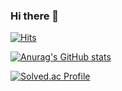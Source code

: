 ### Hi there 👋

<!-- ### Introduce.
동작 원리와 핵심 아이디어를 학습하기 위해 노력하는 신입 백엔드 개발자입니다. 

#### Project
팀
- [막둥이 (화상 회의록 자동 작성 서비스)](https://regal-dogwood-000.notion.site/57e4b1c19f454d71abca3d72ec929caf)

개인
- [Photogram (~ing)](https://regal-dogwood-000.notion.site/Photogram-ing-71a41758dabe4813afc167188595327e)

스터디에서 발표한 내용과 혼자 공부한 것을 정리한 저장소 입니다. => [Study](https://regal-dogwood-000.notion.site/Study-984f05ca1ccc4ca6a12e44c4625ab6a3) -->

[![Hits](https://hits.seeyoufarm.com/api/count/incr/badge.svg?url=https%3A%2F%2Fgithub.com%2Fgunny6026%2Fhit-counter&count_bg=%2379C83D&title_bg=%23504B4B&icon=maserati.svg&icon_color=%23C4C8D1&title=hits&edge_flat=false)](https://hits.seeyoufarm.com)



[![Anurag's GitHub stats](https://github-readme-stats.vercel.app/api?username=connieya&theme=tokyonight&line_height=20)](https://github.com/anuraghazra/github-readme-stats)

<!-- [![Top Langs](https://github-readme-stats.vercel.app/api/top-langs/?username=connieya&layout=compact&theme=tokyonight&langs_count=5)](https://github.com/anuraghazra/github-readme-stats)

 -->


[![Solved.ac Profile](http://mazassumnida.wtf/api/v2/generate_badge?boj=gunny6026)](https://solved.ac/gunny6026/)


<!--
**gunny6026/gunny6026** is a ✨ _special_ ✨ repository because its `README.md` (this file) appears on your GitHub profile.

Here are some ideas to get you started:

- 🔭 I’m currently working on ...
- 🌱 I’m currently learning ...
- 👯 I’m looking to collaborate on ...
- 🤔 I’m looking for help with ...
- 💬 Ask me about ...
- 📫 How to reach me: ...
- 😄 Pronouns: ...
- ⚡ Fun fact: ...
-->
<br/>

